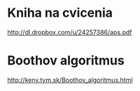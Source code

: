 # Kniha na cvicenia

http://dl.dropbox.com/u/24257386/aps.pdf

# Boothov algoritmus

 http://keny.tym.sk/Boothov_algoritmus.html